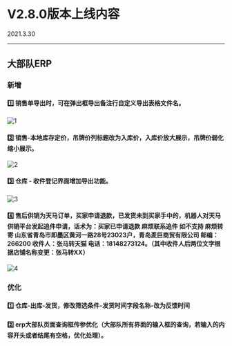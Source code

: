# V2.8.0版本上线内容

2021.3.30

------

## 大部队ERP

### 新增

#### 1️⃣  销售单导出时，可在弹出框导出备注行自定义导出表格文件名。
![1](https://luim-public.oss-cn-zhangjiakou.aliyuncs.com/release_docs/v2.8.0/1.png)



#### 2️⃣  销售-本地库存定价，吊牌价列标题改为入库价，入库价放大展示，吊牌价弱化缩小展示。
![2](https://luim-public.oss-cn-zhangjiakou.aliyuncs.com/release_docs/v2.8.0/2.png)



#### 3️⃣  仓库 - 收件登记界面增加导出功能。
![3](https://luim-public.oss-cn-zhangjiakou.aliyuncs.com/release_docs/v2.8.0/3.png)



#### 4️⃣  售后供销为天马订单，买家申请退款，已发货未到买家手中的，机器人对天马供销平台发起追件申请，话术为：买家已申请退款  麻烦联系追件  如不支持  麻烦转寄  山东省青岛市即墨区黄河一路28号23023户，青岛麦巨商贸有限公司  邮编：266200  收件人：张马转天猫  电话：18148273124。（其中收件人后两位文字根据店铺名称变更：张马转XX）
![4](https://luim-public.oss-cn-zhangjiakou.aliyuncs.com/release_docs/v2.8.0/4.png)





### 优化

#### 1️⃣  仓库-出库-发货，修改筛选条件-发货时间字段名称-改为反馈时间


#### 2️⃣  erp大部队页面查询框传参优化（大部队所有界面的输入框的查询，若输入的内容开头或者结尾有空格，优化处理）。